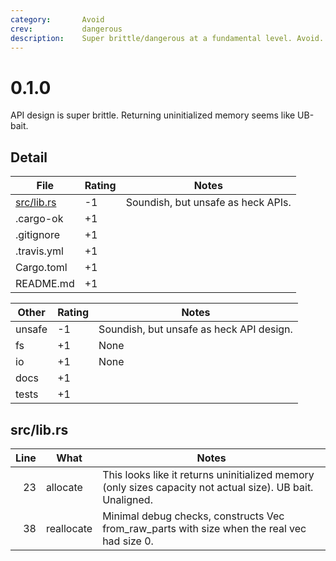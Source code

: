 ```yaml
---
category:       Avoid
crev:           dangerous
description:    Super brittle/dangerous at a fundamental level. Avoid.
---
```


# 0.1.0

API design is super brittle.  Returning uninitialized memory seems like UB-bait.

Detail
------

| File                                          | Rating | Notes |
| --------------------------------------------- | ------ | ----- |
| [src/lib.rs](src/lib.rs)                      | -1    | Soundish, but unsafe as heck APIs.
| .cargo-ok                                     | +1    | |
| .gitignore                                    | +1    | |
| .travis.yml                                   | +1    | |
| Cargo.toml                                    | +1    | |
| README.md                                     | +1    | |

| Other     | Rating | Notes |
| --------- | ------ | ----- |
| unsafe    | -1 | Soundish, but unsafe as heck API design.
| fs        | +1 | None
| io        | +1 | None
| docs      | +1 | |
| tests     | +1 | |

src/lib.rs
----------
| Line  | What  | Notes |
| -----:| ----- | ----- |
| 23    | allocate      | This looks like it returns uninitialized memory (only sizes capacity not actual size).  UB bait.  Unaligned.
| 38    | reallocate    | Minimal debug checks, constructs Vec from_raw_parts with size when the real vec had size 0.

